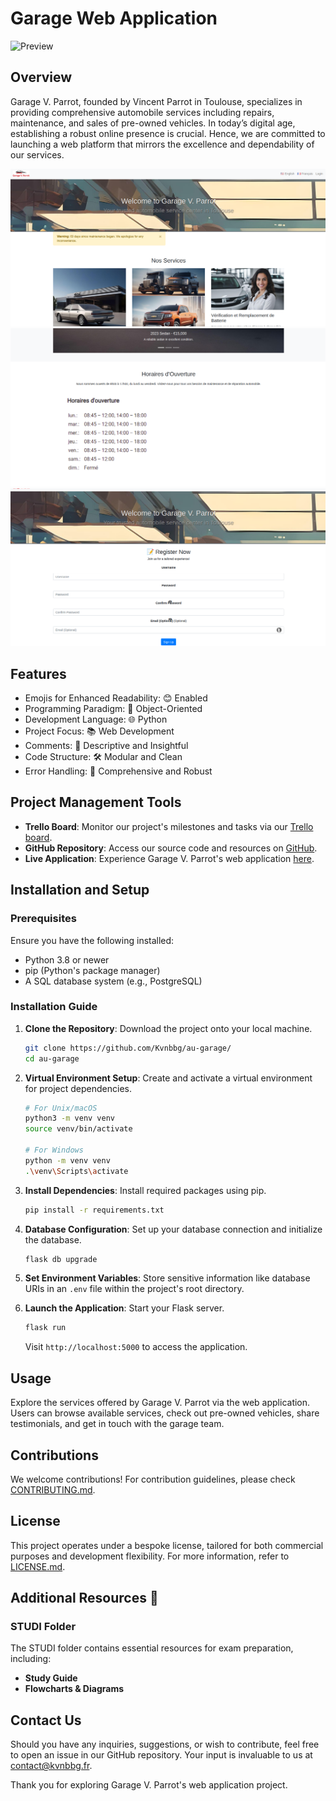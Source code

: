 # Garage Web Application

![Preview](https://au-garage-92dd5c42a6c4.herokuapp.com/)

## Overview

Garage V. Parrot, founded by Vincent Parrot in Toulouse, specializes in providing comprehensive automobile services including repairs, maintenance, and sales of pre-owned vehicles. In today’s digital age, establishing a robust online presence is crucial. Hence, we are committed to launching a web platform that mirrors the excellence and dependability of our services.

![Screenshot 1](app/static/images/screen1.jpg)
![Screenshot 2](app/static/images/screen2.jpg)
![Screenshot 3](app/static/images/screen3.jpg)

## Features

- Emojis for Enhanced Readability: 😊 Enabled
- Programming Paradigm: 🧠 Object-Oriented
- Development Language: 🌐 Python
- Project Focus: 📚 Web Development
- Comments: 📖 Descriptive and Insightful
- Code Structure: 🛠️ Modular and Clean
- Error Handling: 🚫 Comprehensive and Robust

## Project Management Tools

- **Trello Board**: Monitor our project's milestones and tasks via our [Trello board](https://trello.com/b/eR2X9dfh).
- **GitHub Repository**: Access our source code and resources on [GitHub](https://github.com/Kvnbbg/au-garage/).
- **Live Application**: Experience Garage V. Parrot's web application [here](https://au-garage-92dd5c42a6c4.herokuapp.com/).

## Installation and Setup

### Prerequisites

Ensure you have the following installed:
- Python 3.8 or newer
- pip (Python's package manager)
- A SQL database system (e.g., PostgreSQL)

### Installation Guide

1. **Clone the Repository**: Download the project onto your local machine.
    ```bash
    git clone https://github.com/Kvnbbg/au-garage/
    cd au-garage
    ```

2. **Virtual Environment Setup**: Create and activate a virtual environment for project dependencies.
    ```bash
    # For Unix/macOS
    python3 -m venv venv
    source venv/bin/activate

    # For Windows
    python -m venv venv
    .\venv\Scripts\activate
    ```

3. **Install Dependencies**: Install required packages using pip.
    ```bash
    pip install -r requirements.txt
    ```

4. **Database Configuration**: Set up your database connection and initialize the database.
    ```bash
    flask db upgrade
    ```

5. **Set Environment Variables**: Store sensitive information like database URIs in an `.env` file within the project's root directory.

6. **Launch the Application**: Start your Flask server.
    ```bash
    flask run
    ```
    Visit `http://localhost:5000` to access the application.

## Usage

Explore the services offered by Garage V. Parrot via the web application. Users can browse available services, check out pre-owned vehicles, share testimonials, and get in touch with the garage team.

## Contributions

We welcome contributions! For contribution guidelines, please check [CONTRIBUTING.md](https://github.com/Kvnbbg/au-garage/CONTRIBUTING.md).

## License

This project operates under a bespoke license, tailored for both commercial purposes and development flexibility. For more information, refer to [LICENSE.md](https://github.com/Kvnbbg/au-garage/LICENSE.md).

## Additional Resources 📁

### STUDI Folder

The STUDI folder contains essential resources for exam preparation, including:

- **Study Guide**
- **Flowcharts & Diagrams**

## Contact Us

Should you have any inquiries, suggestions, or wish to contribute, feel free to open an issue in our GitHub repository. Your input is invaluable to us at contact@kvnbbg.fr.

Thank you for exploring Garage V. Parrot's web application project.

